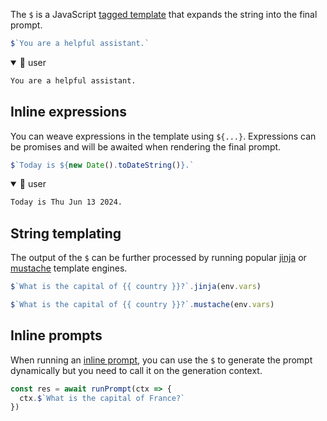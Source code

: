 
The `$` is a JavaScript [tagged template](https://developer.mozilla.org/en-US/docs/Web/JavaScript/Reference/Template_literals#tagged_templates) that expands the string into the final prompt.

```js title="example.genai.mjs" assistant=false user=true
$`You are a helpful assistant.`
```

<!-- genaiscript output start -->

<details open>
<summary>👤 user</summary>


```markdown wrap
You are a helpful assistant.
```


</details>

<!-- genaiscript output end -->




## Inline expressions

You can weave expressions in the template using `${...}`. Expressions can be promises and will be awaited when rendering the final prompt.

```js title="example.genai.mjs" assistant=false user=true
$`Today is ${new Date().toDateString()}.`
```

<!-- genaiscript output start -->

<details open>
<summary>👤 user</summary>


```markdown wrap
Today is Thu Jun 13 2024.
```


</details>

<!-- genaiscript output end -->



## String templating

The output of the `$` can be further processed by running popular [jinja](https://www.npmjs.com/package/@huggingface/jinja) or [mustache](https://mustache.github.io/) template engines.

```js "jinja"
$`What is the capital of {{ country }}?`.jinja(env.vars)
```

```js "mustache"
$`What is the capital of {{ country }}?`.mustache(env.vars)
```

## Inline prompts

When running an [inline prompt](/docs/reference/scripts/inline-prompts), you can use the `$` to generate the prompt dynamically but you need to call it on the generation context.

```js title="example.genai.mjs" "ctx.$"
const res = await runPrompt(ctx => {
  ctx.$`What is the capital of France?`
})
```